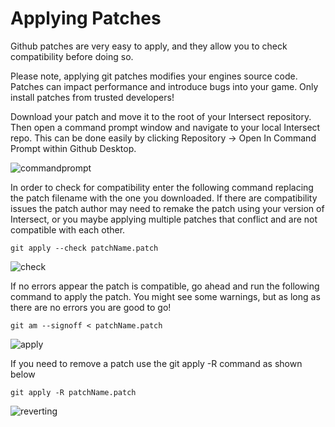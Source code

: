 # Applying Patches

Github patches are very easy to apply, and they allow you to check compatibility before doing so.

Please note, applying git patches modifies your engines source code. Patches can impact performance and introduce bugs into your game. Only install patches from trusted developers!

Download your patch and move it to the root of your Intersect repository. Then open a command prompt window and navigate to your local Intersect repo. This can be done easily by clicking Repository -> Open In Command Prompt within Github Desktop.

![commandprompt](https://www.ascensiongamedev.com/resources/filehost/62ed0b264c03f8d3b61c17195771c044.png)

In order to check for compatibility enter the following command replacing the patch filename with the one you downloaded. If there are compatibility issues the patch author may need to remake the patch using your version of Intersect, or you maybe applying multiple patches that conflict and are not compatible with each other.

```
git apply --check patchName.patch
```

![check](https://www.ascensiongamedev.com/resources/filehost/e3e6c8d588a49bd1ef2ebd69c67f115f.png)

If no errors appear the patch is compatible, go ahead and run the following command to apply the patch. You might see some warnings, but as long as there are no errors you are good to go!

```
git am --signoff < patchName.patch
```

![apply](https://www.ascensiongamedev.com/resources/filehost/7fb32c944b7147a3397c8a39e634af1f.png)


If you need to remove a patch use the git apply -R command as shown below

```
git apply -R patchName.patch
```

![reverting](https://www.ascensiongamedev.com/resources/filehost/cbd407c31ce1c87beaaea3277e32a788.png)